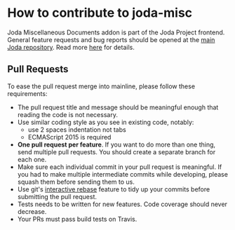 # How to contribute to joda-misc

Joda Miscellaneous Documents addon is part of the Joda Project frontend. General feature requests
and bug reports should be opened at the [main Joda repository](https://github.com/joda-project/joda).
Read more [here](https://github.com/joda-project/joda/blob/master/CONTRIBUTING.md) for details.

## Pull Requests
To ease the pull request merge into mainline, please follow these requirements:
- The pull request title and message should be meaningful enough that reading
  the code is not necessary.
- Use similar coding style as you see in existing code, notably:
  - use 2 spaces indentation not tabs
  - ECMAScript 2015 is required
- **One pull request per feature**. If you want to do more than one thing, send
  multiple pull requests. You should create a separate branch for each one.
- Make sure each individual commit in your pull request is meaningful.
  If you had to make multiple intermediate commits while developing, please
  squash them before sending them to us.
- Use git's [interactive rebase](https://help.github.com/articles/interactive-rebase)
  feature to tidy up your commits before submitting the pull request.
- Tests needs to be written for new features. Code coverage should never decrease.
- Your PRs must pass build tests on Travis.
